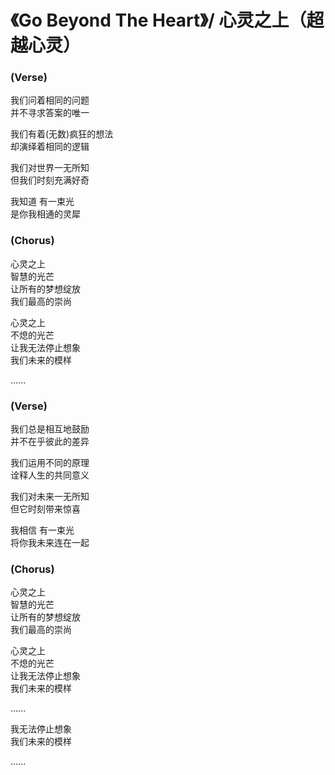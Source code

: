 
# 《Go Beyond The Heart》/ 心灵之上（超越心灵）

### (Verse)

我们问着相同的问题<br/>
并不寻求答案的唯一

我们有着(无数)疯狂的想法<br/>
却演绎着相同的逻辑

我们对世界一无所知<br/>
但我们时刻充满好奇

我知道  有一束光<br/>
是你我相通的灵犀

### (Chorus)

心灵之上<br/>
智慧的光芒<br/>
让所有的梦想绽放<br/> 
我们最高的崇尚

心灵之上<br/>
不熄的光芒<br/>
让我无法停止想象<br/>
我们未来的模样<br/>

......

### (Verse)

我们总是相互地鼓励<br/> 
并不在乎彼此的差异

我们运用不同的原理<br/>
诠释人生的共同意义

我们对未来一无所知<br/>
但它时刻带来惊喜

我相信  有一束光<br/>
将你我未来连在一起

### (Chorus)

心灵之上<br/>
智慧的光芒<br/>
让所有的梦想绽放<br/> 
我们最高的崇尚

心灵之上<br/>
不熄的光芒<br/>
让我无法停止想象<br/>
我们未来的模样<br/>

......

我无法停止想象<br/>
我们未来的模样<br/>

......
